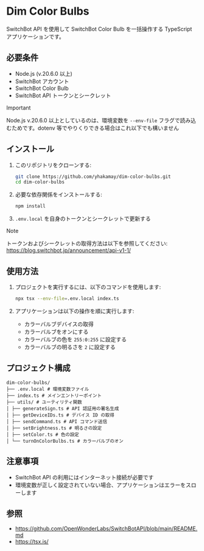 # Dim Color Bulbs

SwitchBot API を使用して SwitchBot Color Bulb を一括操作する TypeScript アプリケーションです。

## 必要条件

- Node.js (v.20.6.0 以上)
- SwitchBot アカウント
- SwitchBot Color Bulb
- SwitchBot API トークンとシークレット

> [!IMPORTANT]
> Node.js v.20.6.0 以上としているのは、環境変数を `--env-file` フラグで読み込むためです。dotenv 等でやりくりできる場合はこれ以下でも構いません

## インストール

1. このリポジトリをクローンする:

   ```bash
   git clone https://github.com/yhakamay/dim-color-bulbs.git
   cd dim-color-bulbs
   ```

2. 必要な依存関係をインストールする:

   ```bash
   npm install
   ```

3. `.env.local` を自身のトークンとシークレットで更新する

> [!NOTE]
> トークンおよびシークレットの取得方法は以下を参照してください: https://blog.switchbot.jp/announcement/api-v1-1/

## 使用方法

1. プロジェクトを実行するには、以下のコマンドを使用します:

   ```bash
   npx tsx --env-file=.env.local index.ts
   ```

2. アプリケーションは以下の操作を順に実行します:

   - カラーバルブデバイスの取得
   - カラーバルブをオンにする
   - カラーバルブの色を `255:0:255` に設定する
   - カラーバルブの明るさを `2` に設定する

## プロジェクト構成

```
dim-color-bulbs/
├── .env.local # 環境変数ファイル
├── index.ts # メインエントリーポイント
├── utils/ # ユーティリティ関数
│ ├── generateSign.ts # API 認証用の署名生成
│ ├── getDeviceIDs.ts # デバイス ID の取得
│ ├── sendCommand.ts # API コマンド送信
│ ├── setBrightness.ts # 明るさの設定
│ ├── setColor.ts # 色の設定
│ └── turnOnColorBulbs.ts # カラーバルブのオン
```

## 注意事項

- SwitchBot API の利用にはインターネット接続が必要です
- 環境変数が正しく設定されていない場合、アプリケーションはエラーをスローします

## 参照

- https://github.com/OpenWonderLabs/SwitchBotAPI/blob/main/README.md
- https://tsx.is/
